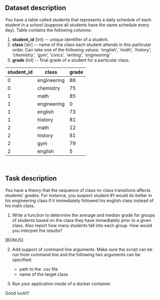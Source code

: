 ## Dataset description 
You have a table called students that represents a daily schedule of each student in a school (suppose all students have the same schedule every day).
Table contains the following columns:
1. **student_id** [int] -- unique identifier of a student.
2. **class** [str] -- name of the class each student attends in this particular order. Can take one of the following values: _'english', 'math', 'history', 'chemistry', 'gym', 'civics', 'writing', 'engineering'_
3. **grade** [int] -- final grade of a student for a particular class.

| student_id | class| grade | 
|---|---|---|
| 0 | engineering | 86 |
| 0 | chemistry | 75 |
| 1 | math | 85 |
| 1 | engineering | 0 |
| 1 | english | 73 |
| 1 | history |81 |
| 2 | math | 12 |
| 2 | history | 81 |
| 2 | gym | 79 |
| 2 | english | 5 |

<br>

## Task description
You have a theory that the sequence of class-to-class transitions affects students' grades. For instance, you suspect student #1 would do better in his engineering class if it immediately followed his english class instead of his math class.

1. Write a function to determine the average and median grade for groups of students based on the class they have immediately prior to a given class. Also report how many students fall into each group. How would you interpret the results? 

[BONUS]
<br>

2. Add support of command line arguments. Make sure the script can be run from command line and the following two arguments can be specified: 
    - path to the .csv file
    - name of the target class

3. Run your application inside of a docker container.

Good luck!!!